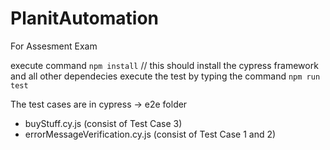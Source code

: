 # PlanitAutomation
For Assesment Exam

execute command ```npm install``` // this should install the cypress framework and all other dependecies
execute the test by typing the command ```npm run test```

The test cases are in 
cypress -> e2e folder
 - buyStuff.cy.js (consist of Test Case 3)
 - errorMessageVerification.cy.js (consist of Test Case 1 and 2)
